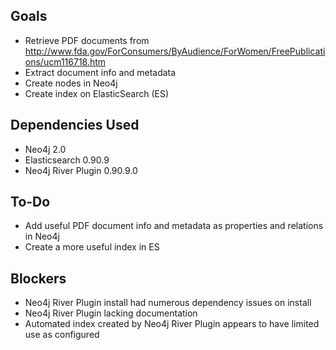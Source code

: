 
Goals
-----
* Retrieve PDF documents from http://www.fda.gov/ForConsumers/ByAudience/ForWomen/FreePublications/ucm116718.htm
* Extract document info and metadata
* Create nodes in Neo4j
* Create index on ElasticSearch (ES)

Dependencies Used
-----------------
* Neo4j 2.0
* Elasticsearch 0.90.9
* Neo4j River Plugin 0.90.9.0

To-Do
-----
* Add useful PDF document info and metadata as properties and relations in Neo4j
* Create a more useful index in ES

Blockers
--------
* Neo4j River Plugin install had numerous dependency issues on install
* Neo4j River Plugin lacking documentation
* Automated index created by Neo4j River Plugin appears to have limited use as configured

